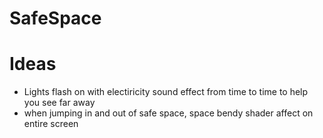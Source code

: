 # SafeSpace

# Ideas

* Lights flash on with electiricity sound effect from time to time to help you see far away
* when jumping in and out of safe space, space bendy shader affect on entire screen